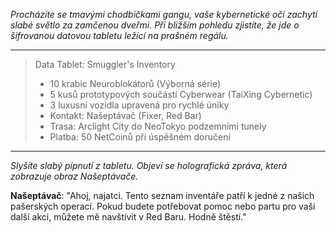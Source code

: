 _Procházíte se tmavými chodbičkami gangu, vaše kybernetické oči zachytí slabé světlo za zamčenou dveřmi. Při bližším pohledu zjistíte, že jde o šifrovanou datovou tabletu ležící na prašném regálu._

---

> Data Tablet: Smuggler's Inventory
>
> - 10 krabic Neuroblokátorů (Výborná série)
> - 5 kusů prototypových součástí Cyberwear (TaiXing Cybernetic)
> - 3 luxusní vozidla upravená pro rychlé úniky
> - Kontakt: Našeptávač (Fixer, Red Bar)
> - Trasa: Arclight City do NeoTokyo podzemními tunely
> - Platba: 50 NetCoinů při úspěšném doručení

---

_Slyšíte slabý pípnutí z tabletu. Objeví se holografická zpráva, která zobrazuje obraz Našeptávače._

**Našeptávač**: "Ahoj, najatci. Tento seznam inventáře patří k jedné z našich pašerských operací. Pokud budete potřebovat pomoc nebo partu pro vaši další akci, můžete mě navštívit v Red Baru. Hodně štěstí."
